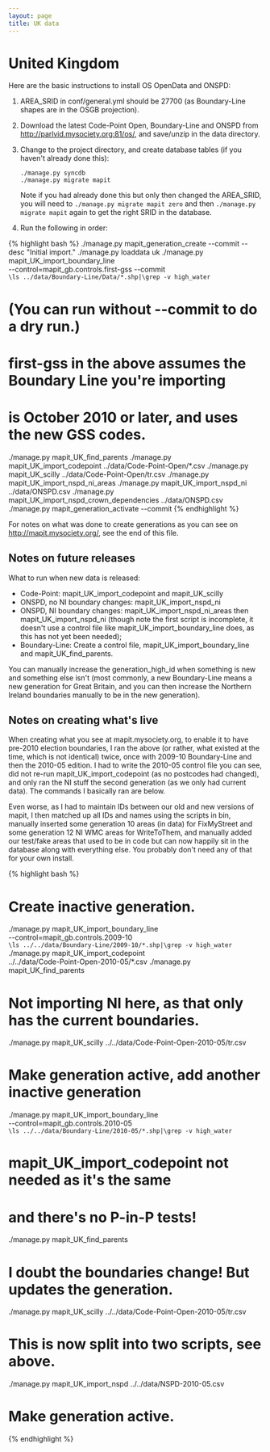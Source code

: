 ```yaml
---
layout: page
title: UK data
---
```


United Kingdom
==============

Here are the basic instructions to install OS OpenData and ONSPD:

1. AREA_SRID in conf/general.yml should be 27700 (as Boundary-Line shapes are
   in the OSGB projection).
2. Download the latest Code-Point Open, Boundary-Line and ONSPD from
   <http://parlvid.mysociety.org:81/os/>, and save/unzip in the data directory.
3. Change to the project directory, and create database tables (if you haven't
   already done this):

       ./manage.py syncdb
       ./manage.py migrate mapit

   Note if you had already done this but only then changed the AREA_SRID, you
   will need to `./manage.py migrate mapit zero` and then `./manage.py migrate
   mapit` again to get the right SRID in the database.

4. Run the following in order:

{% highlight bash %}
./manage.py mapit_generation_create --commit --desc "Initial import."
./manage.py loaddata uk
./manage.py mapit_UK_import_boundary_line \
    --control=mapit_gb.controls.first-gss --commit \
    `\ls ../data/Boundary-Line/Data/*.shp|\grep -v high_water`
# (You can run without --commit to do a dry run.)
# first-gss in the above assumes the Boundary Line you're importing
# is October 2010 or later, and uses the new GSS codes.
./manage.py mapit_UK_find_parents
./manage.py mapit_UK_import_codepoint ../data/Code-Point-Open/*.csv
./manage.py mapit_UK_scilly ../data/Code-Point-Open/tr.csv
./manage.py mapit_UK_import_nspd_ni_areas
./manage.py mapit_UK_import_nspd_ni ../data/ONSPD.csv
./manage.py mapit_UK_import_nspd_crown_dependencies ../data/ONSPD.csv
./manage.py mapit_generation_activate --commit
{% endhighlight %}

For notes on what was done to create generations as you can see on
<http://mapit.mysociety.org/>, see the end of this file.

Notes on future releases
------------------------

What to run when new data is released:

* Code-Point: mapit_UK_import_codepoint and mapit_UK_scilly
* ONSPD, no NI boundary changes: mapit_UK_import_nspd_ni
* ONSPD, NI boundary changes: mapit_UK_import_nspd_ni_areas then
  mapit_UK_import_nspd_ni (though note the first script is incomplete, it
  doesn't use a control file like mapit_UK_import_boundary_line does, as this
  has not yet been needed);
* Boundary-Line: Create a control file, mapit_UK_import_boundary_line and
  mapit_UK_find_parents.

You can manually increase the generation_high_id when something is new and
something else isn't (most commonly, a new Boundary-Line means a new generation
for Great Britain, and you can then increase the Northern Ireland boundaries
manually to be in the new generation).

Notes on creating what's live
-----------------------------

When creating what you see at mapit.mysociety.org, to enable it to have
pre-2010 election boundaries, I ran the above (or rather, what existed at the
time, which is not identical) twice, once with 2009-10 Boundary-Line and then
the 2010-05 edition. I had to write the 2010-05 control file you can see, did
not re-run mapit_UK_import_codepoint (as no postcodes had changed), and only
ran the NI stuff the second generation (as we only had current data). The
commands I basically ran are below.

Even worse, as I had to maintain IDs between our old and new versions of mapit,
I then matched up all IDs and names using the scripts in bin, manually inserted
some generation 10 areas (in data) for FixMyStreet and some generation 12 NI
WMC areas for WriteToThem, and manually added our test/fake areas that used to
be in code but can now happily sit in the database along with everything else.
You probably don't need any of that for your own install.

{% highlight bash %}
# Create inactive generation.
./manage.py mapit_UK_import_boundary_line \
    --control=mapit_gb.controls.2009-10 \
    `\ls ../../data/Boundary-Line/2009-10/*.shp|\grep -v high_water`
./manage.py mapit_UK_import_codepoint \
    ../../data/Code-Point-Open-2010-05/*.csv
./manage.py mapit_UK_find_parents
# Not importing NI here, as that only has the current boundaries.
./manage.py mapit_UK_scilly ../../data/Code-Point-Open-2010-05/tr.csv
# Make generation active, add another inactive generation
./manage.py mapit_UK_import_boundary_line \
    --control=mapit_gb.controls.2010-05 \
    `\ls ../../data/Boundary-Line/2010-05/*.shp|\grep -v high_water`
# mapit_UK_import_codepoint not needed as it's the same
# and there's no P-in-P tests!
./manage.py mapit_UK_find_parents
# I doubt the boundaries change! But updates the generation.
./manage.py mapit_UK_scilly ../../data/Code-Point-Open-2010-05/tr.csv
# This is now split into two scripts, see above.
./manage.py mapit_UK_import_nspd ../../data/NSPD-2010-05.csv
# Make generation active.
{% endhighlight %}

